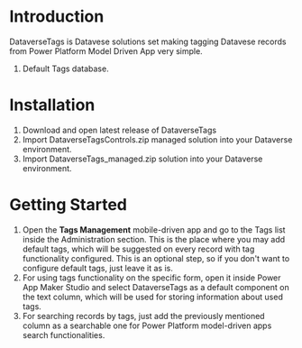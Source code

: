 # Introduction 
DataverseTags is Datavese solutions set making tagging Datavese records from Power Platform Model Driven App very simple.  
1. Default Tags database. 

# Installation
1.	Download and open latest release of DataverseTags
2.	Import DataverseTagsControls.zip managed solution into your Dataverse environment.
3.	Import DataverseTags_managed.zip solution into your Dataverse environment.
   
# Getting Started
1. Open the **Tags Management** mobile-driven app and go to the Tags list inside the Administration section. This is the place where you may add default tags, which will be suggested on every record with tag functionality configured. This is an optional step, so if you don't want to configure default tags, just leave it as is.
2. For using tags functionality on the specific form, open it inside Power App Maker Studio and select DataverseTags as a default component on the text column, which will be used for storing information about used tags.
3. For searching records by tags, just add the previously mentioned column as a searchable one for Power Platform model-driven apps search functionalities.
